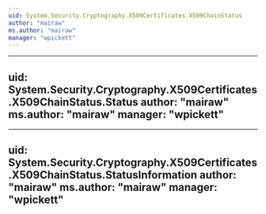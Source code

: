 ```yaml
---
uid: System.Security.Cryptography.X509Certificates.X509ChainStatus
author: "mairaw"
ms.author: "mairaw"
manager: "wpickett"
---
```


---
uid: System.Security.Cryptography.X509Certificates.X509ChainStatus.Status
author: "mairaw"
ms.author: "mairaw"
manager: "wpickett"
---

---
uid: System.Security.Cryptography.X509Certificates.X509ChainStatus.StatusInformation
author: "mairaw"
ms.author: "mairaw"
manager: "wpickett"
---
